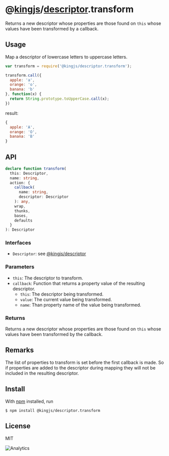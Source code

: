 # @[kingjs](https://www.npmjs.com/package/kingjs)/[descriptor](https://www.npmjs.com/package/@kingjs/descriptor).transform
Returns a new descriptor whose properties are those found on `this` whose values have been transformed by a callback.
## Usage
Map a descriptor of lowercase letters to uppercase letters.
```js
var transform = require('@kingjs/descriptor.transform');

transform.call({
  apple: 'a',
  orange: 'o',
  banana: 'b'
}, function(x) { 
  return String.prototype.toUpperCase.call(x); 
})
```
result:
```js
{
  apple: 'A',
  orange: 'O',
  banana: 'B'
}
```
## API
```ts
declare function transform(
  this: Descriptor,
  name: string,
  action: {
    callback(
      name: string, 
      descriptor: Descriptor
    ): any,
    wrap,
    thunks,
    bases,
    defaults
  }
): Descriptor
```
### Interfaces
- `Descriptor`: see [@kingjs/descriptor][descriptor]
### Parameters
- `this`: The descriptor to transform.
- `callback`: Function that returns a property value of the resulting descriptor.
  - `this`: The descriptor being transformed.
  - `value`: The current value being transformed.
  - `name`: Than property name of the value being transformed.
### Returns
Returns a new descriptor whose properties are those found on `this` whose values have been transformed by the callback.
## Remarks
The list of properties to transform is set before the first callback is made. So if properties are added to the descriptor during mapping they will not be included in the resulting descriptor.
## Install
With [npm](https://npmjs.org/) installed, run
```
$ npm install @kingjs/descriptor.transform
```
## License
MIT

![Analytics](https://analytics.kingjs.net/descriptor/transform)

  [descriptor]: https://www.npmjs.com/package/@kingjs/descriptor